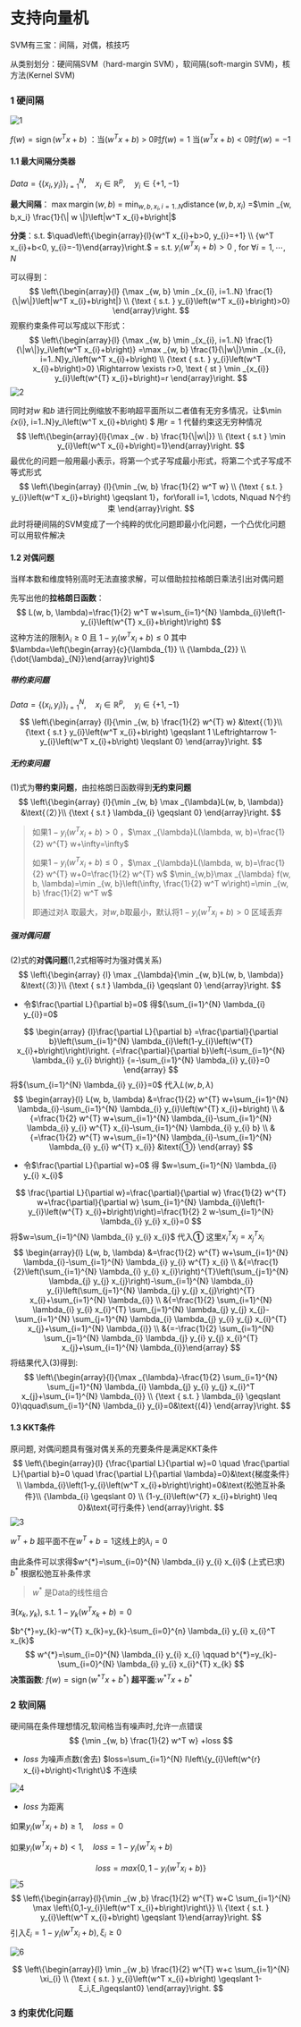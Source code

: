 

# 支持向量机

SVM有三宝：间隔，对偶，核技巧

从类别划分：硬间隔SVM（hard-margin SVM），软间隔(soft-margin SVM)，核方法(Kernel SVM)

### 1 硬间隔

![1](https://raorui.oss-cn-beijing.aliyuncs.com/%E6%9C%BA%E5%99%A8%E5%AD%A6%E4%B9%A0/%E7%99%BD%E6%9D%BF%E6%8E%A8%E5%AF%BC/06-%E6%94%AF%E6%8C%81%E5%90%91%E9%87%8F%E6%9C%BA/1.png?Expires=1564285230&OSSAccessKeyId=TMP.hW45poxmzWmSmtratvCanPf34uoz8G7NT4thR6TggvVgYQVYYdwgGnJLTcfdVdG9LeV32xK1QsAhk2ZqcsqZZzkRDPaHvGV924zyuky6NpRt2ST2JaMYWZ6w1Gued5.tmp&Signature=DKk1IiCyzcI95agmfbQMBeYo2b8%3D)

$f(w)=\operatorname{sign}\left(w^{T} x+b\right)$ ：当$(w^{T} x+b)$ > 0时$f(w)=1$ 当$(w^{T} x+b)$ < 0时$f(w)=-1$  

#### 1.1 最大间隔分类器

$Data=\left\{\left(x_{i}, y_{i}\right)\right\}_{i=1}^{N}, \quad x_{i} \in \mathbb{R}^{p}, \quad y_{i} \in\{+1,-1\}$ 

**最大间隔**： $\max \operatorname{margin}(w, b)$ = $\min _{w, b, x_i,i=1..N} \operatorname{distance}\left(w, b, x_{i}\right)$ =$\min _{w, b,x_i} \frac{1}{\| w \|}\left|w^T x_{i}+b\right|$ 

**分类**：s.t. $\quad\left\{\begin{array}{l}{w^T x_{i}+b>0, y_{i}=+1} \\ {w^T x_{i}+b<0, y_{i}=-1}\end{array}\right.$ = s.t. $y_{i}\left(w^T x_{i}+b\right)>0$ , for $\forall i=1, \cdots, N$ 

可以得到：
$$
\left\{\begin{array}{l}
{\max _{w, b} \min _{x_{i}, i=1..N} \frac{1}{\|w\|}\left|w^T x_{i}+b\right|} \\
{\text { s.t. } y_{i}\left(w^T x_{i}+b\right)>0}
\end{array}\right.
$$
观察约束条件可以写成以下形式：
$$
\left\{\begin{array}{l}
{\max _{w, b} \min _{x_{i}, i=1..N} \frac{1}{\|w\|}y_i\left(w^T x_{i}+b\right)} =\max _{w, b} \frac{1}{\|w\|}\min _{x_{i}, i=1..N}y_i\left(w^T x_{i}+b\right) \\
{\text { s.t. } y_{i}\left(w^T x_{i}+b\right)>0}
\Rightarrow \exists r>0, \text { st } \min _{x_{i}} y_{i}\left(w^{T} x_{i}+b\right)=r
\end{array}\right.
$$
![2](https://raorui.oss-cn-beijing.aliyuncs.com/%E6%9C%BA%E5%99%A8%E5%AD%A6%E4%B9%A0/%E7%99%BD%E6%9D%BF%E6%8E%A8%E5%AF%BC/06-%E6%94%AF%E6%8C%81%E5%90%91%E9%87%8F%E6%9C%BA/2.png?Expires=1564285279&OSSAccessKeyId=TMP.hW45poxmzWmSmtratvCanPf34uoz8G7NT4thR6TggvVgYQVYYdwgGnJLTcfdVdG9LeV32xK1QsAhk2ZqcsqZZzkRDPaHvGV924zyuky6NpRt2ST2JaMYWZ6w1Gued5.tmp&Signature=AoY2Yh3nm2FH9Z2zkaXM4P2eYp4%3D)

同时对$w$ 和$b$ 进行同比例缩放不影响超平面所以二者值有无穷多情况，让$\min _{x_{i}, i=1..N}y_i\left(w^T x_{i}+b\right) $ 用$r = 1$ 代替约束这无穷种情况
$$
\left\{\begin{array}{l}{\max _{w . b} \frac{1}{\|w\|}} \\ 
{\text { s.t } \min y_{i}\left(w^T x_{i}+b\right)=1}\end{array}\right.
$$
最优化的问题一般用最小表示，将第一个式子写成最小形式，将第二个式子写成不等式形式
$$
\left\{\begin{array}
{l}{\min _{w, b} \frac{1}{2} w^T w} \\ 
{\text { s.t. } y_{i}\left(w^T x_{i}+b\right) \geqslant 1}，for\forall i=1, \cdots, N\quad N个约束
\end{array}\right.
$$
此时将硬间隔的SVM变成了一个纯粹的优化问题即最小化问题，一个凸优化问题可以用软件解决



#### 1.2 对偶问题

当样本数和维度特别高时无法直接求解，可以借助拉拉格朗日乘法引出对偶问题

先写出他的**拉格朗日函数**：
$$
L(w, b, \lambda)=\frac{1}{2} w^T w+\sum_{i=1}^{N} \lambda_{i}\left(1-y_{i}\left(w^{T} x_{i}+b\right)\right)
$$
这种方法的限制$\lambda_{i}\geqslant0$ 且 $1-y_{i}\left(w^T x_{i}+b\right) \leq 0$    其中$\lambda=\left(\begin{array}{c}{\lambda_{1}} \\ {\lambda_{2}} \\ {\dot{\lambda}_{N}}\end{array}\right)$ 

##### 带约束问题

$Data=\left\{\left(x_{i}, y_{i}\right)\right\}_{i=1}^{N}, \quad x_{i} \in \mathbb{R}^{p}, \quad y_{i} \in\{+1,-1\}$
$$
\left\{\begin{array}
{l}{\min _{w, b} \frac{1}{2} w^{T} w} &\text{（1）}\\ 
{\text { s.t } y_{i}\left(w^T x_{i}+b\right) \geqslant 1 \Leftrightarrow 1-y_{i}\left(w^T x_{i}+b\right) \leqslant 0}
\end{array}\right.
$$

##### 无约束问题

(1)式为**带约束问题**，由拉格朗日函数得到**无约束问题**
$$
\left\{\begin{array}
{l}{\min _{w, b} \max _{\lambda}L(w, b, \lambda)} &\text{（2）}\\ 
{\text { s.t } \lambda_{i} \geqslant 0}
\end{array}\right.
$$

> 如果$1-y_{i}\left(w^T x_{i}+b\right)>0$ ，$\max _{\lambda}L(\lambda, w, b)=\frac{1}{2} w^{T} w+\infty=\infty$ 
>
> 如果$1-y_{i}\left(w^T x_{i}+b\right) \leq 0$ ，$\max _{\lambda}L(\lambda, w, b)=\frac{1}{2} w^{T} w+0=\frac{1}{2} w^{T} w$ $\min_{w,b}\max _{\lambda} f(w, b, \lambda)=\min _{w, b}\left(\infty, \frac{1}{2} w^T w\right)=\min _{w, b} \frac{1}{2} w^T w$ 
>
> 即通过对$\lambda$ 取最大，对$w,b$取最小，默认将$1-y_{i}\left(w^T x_{i}+b\right)>0$ 区域丢弃

##### 强对偶问题

(2)式的**对偶问题**(1,2式相等时为强对偶关系)
$$
\left\{\begin{array}
{l} \max _{\lambda}{\min _{w, b}L(w, b, \lambda)} &\text{（3）}\\ 
{\text { s.t } \lambda_{i} \geqslant 0}
\end{array}\right.
$$
+ 令$\frac{\partial L}{\partial b}=0$  得${\sum_{i=1}^{N} \lambda_{i} y_{i}}=0$ 

$$
\begin{array}
{l}\frac{\partial L}{\partial b}
=\frac{\partial}{\partial b}\left(\sum_{i=1}^{N} \lambda_{i}\left(1-y_{i}\left(w^{T} x_{i}+b\right)\right)\right.
{=\frac{\partial}{\partial b}\left(-\sum_{i=1}^{N} \lambda_{i} y_{i} b\right)} 
{=-\sum_{i=1}^{N} \lambda_{i} y_{i}}=0
\end{array}
$$
将${\sum_{i=1}^{N} \lambda_{i} y_{i}}=0$ 代入$L(w, b, \lambda)$  
$$
\begin{array}{l}
L(w, b, \lambda)
&=\frac{1}{2} w^{T} w+\sum_{i=1}^{N} \lambda_{i}-\sum_{i=1}^{N} \lambda_{i} y_{i}\left(w^{T} x_{i}+b\right) \\ 
&{=\frac{1}{2} w^{T} w+\sum_{i=1}^{N} \lambda_{i}-\sum_{i=1}^{N} \lambda_{i} y_{i} w^{T} x_{i}-\sum_{i=1}^{N} \lambda_{i} y_{i} b} \\
&{=\frac{1}{2} w^{T} w+\sum_{i=1}^{N} \lambda_{i}-\sum_{i=1}^{N} \lambda_{i} y_{i} w^{T} x_{i}} &\text{①}
\end{array}
$$
+ 令$\frac{\partial L}{\partial w}=0$ 得 $w=\sum_{i=1}^{N} \lambda_{i} y_{i} x_{i}$ 

$$
\frac{\partial L}{\partial w}=\frac{\partial}{\partial w} \frac{1}{2} w^{T} w+\frac{\partial}{\partial w} \sum_{i=1}^{N} \lambda_{i}\left(1-y_{i}\left(w^{T} x_{i}+b\right)\right)=\frac{1}{2} 2 w-\sum_{i=1}^{N} \lambda_{i} y_{i} x_{i}=0
$$
将$w=\sum_{i=1}^{N} \lambda_{i} y_{i} x_{i}$ 代入**①**          这里$x_i^Tx_j=x_j^Tx_i$ 
$$
\begin{array}{l}
L(w, b, \lambda)
&=\frac{1}{2} w^{T} w+\sum_{i=1}^{N} \lambda_{i}-\sum_{i=1}^{N} \lambda_{i} y_{i} w^{T} x_{i} \\ 
&{=\frac{1}{2}\left(\sum_{i=1}^{N} \lambda_{i} y_{i} x_{i}\right)^{T}\left(\sum_{j=1}^{N} \lambda_{j} y_{j} x_{j}\right)-\sum_{i=1}^{N} \lambda_{i} y_{i}\left(\sum_{j=1}^{N} \lambda_{j} y_{j} x_{j}\right)^{T} x_{i}+\sum_{i=1}^{N} \lambda_{i}} \\ 
&{=\frac{1}{2} \sum_{i=1}^{N} \lambda_{i} y_{i} x_{i}^{T} \sum_{j=1}^{N} \lambda_{j} y_{j} x_{j}-\sum_{i=1}^{N} \sum_{j=1}^{N} \lambda_{i} \lambda_{j} y_{i} y_{j} x_{i}^{T} x_{j}+\sum_{i=1}^{N} \lambda_{i}} \\ 
&{=-\frac{1}{2} \sum_{i=1}^{N} \sum_{j=1}^{N} \lambda_{i} \lambda_{j} y_{i} y_{j} x_{i}^{T} x_{j}+\sum_{i=1}^{N} \lambda_{i}}\end{array}
$$
将结果代入(3)得到: 
$$
\left\{\begin{array}{l}{\max _{\lambda}-\frac{1}{2} \sum_{i=1}^{N} \sum_{j=1}^{N} \lambda_{i} \lambda_{j} y_{i} y_{j} x_{i}^T x_{j}+\sum_{i=1}^{N} \lambda_{i}} \\ {\text { s.t. } \lambda_{i} \geqslant 0}\qquad\sum_{i=1}^{N} \lambda_{i} y_{i}=0&\text{(4)}
\end{array}\right.
$$

#### 1.3 KKT条件

原问题, 对偶问题具有强对偶关系的充要条件是满足KKT条件
$$
\left\{\begin{array}{l}
{\frac{\partial L}{\partial w}=0 \quad \frac{\partial L}{\partial b}=0 \quad \frac{\partial L}{\partial \lambda}=0}&\text{梯度条件} \\ 
\lambda_{i}\left(1-y_{i}\left(w^T x_{i}+b\right)\right)=0&\text{松弛互补条件}\\
{\lambda_{i} \geqslant 0} \\
{1-y_{i}\left(w^{7} x_{i}+b\right) \leq 0}&\text{可行条件}
\end{array}\right.
$$
![3](https://raorui.oss-cn-beijing.aliyuncs.com/%E6%9C%BA%E5%99%A8%E5%AD%A6%E4%B9%A0/%E7%99%BD%E6%9D%BF%E6%8E%A8%E5%AF%BC/06-%E6%94%AF%E6%8C%81%E5%90%91%E9%87%8F%E6%9C%BA/3.png?Expires=1564285320&OSSAccessKeyId=TMP.hW45poxmzWmSmtratvCanPf34uoz8G7NT4thR6TggvVgYQVYYdwgGnJLTcfdVdG9LeV32xK1QsAhk2ZqcsqZZzkRDPaHvGV924zyuky6NpRt2ST2JaMYWZ6w1Gued5.tmp&Signature=f%2BXRAH8qiWFqeHo4jWkgRfWQmMg%3D)

$w^T+b$ 超平面不在$w^T+b=1$这线上的$\lambda_i=0$  

由此条件可以求得$w^{*}=\sum_{i=0}^{N} \lambda_{i} y_{i} x_{i}$ (上式已求) $b^{*}$ 根据松弛互补条件求

> $w^{*}$ 是Data的线性组合

$\exists\left(x_{k}, y_{k}\right),$ s.t. $1-y_{k}\left(w^Tx_{k}+b\right)=0$ 

$b^{*}=y_{k}-w^{T} x_{k}=y_{k}-\sum_{i=0}^{n} \lambda_{i} y_{i} x_{i}^T x_{k}$ 
$$
w^{*}=\sum_{i=0}^{N} \lambda_{i} y_{i} x_{i} \qquad b^{*}=y_{k}-\sum_{i=0}^{N} \lambda_{i} y_{i} x_{i}^{T} x_{k}
$$
**决策函数**: $f(w)=\operatorname{sign}\left(w^{*T} x+b^*\right)$            **超平面**:$w^{*T} x+b^*$ 

### 2 软间隔

硬间隔在条件理想情况,软间格当有噪声时,允许一点错误
$$
{\min _{w, b} \frac{1}{2} w^T w} +loss
$$

+ $loss$ 为噪声点数(舍去)
$loss=\sum_{i=1}^{N} I\left\{y_{i}\left(w^{r} x_{i}+b\right)<1\right\}$  不连续

![4](https://raorui.oss-cn-beijing.aliyuncs.com/%E6%9C%BA%E5%99%A8%E5%AD%A6%E4%B9%A0/%E7%99%BD%E6%9D%BF%E6%8E%A8%E5%AF%BC/06-%E6%94%AF%E6%8C%81%E5%90%91%E9%87%8F%E6%9C%BA/4.png?Expires=1564285302&OSSAccessKeyId=TMP.hW45poxmzWmSmtratvCanPf34uoz8G7NT4thR6TggvVgYQVYYdwgGnJLTcfdVdG9LeV32xK1QsAhk2ZqcsqZZzkRDPaHvGV924zyuky6NpRt2ST2JaMYWZ6w1Gued5.tmp&Signature=UFW4TdcJ%2FYroK%2BCEu2ZP6lfDkQw%3D)



+ $loss$ 为距离

如果$y_{i}\left(w^{T} x_{i}+b\right) \geqslant 1, \quad los s=0$

如果$y_{i}\left(w^{T} x_{i}+b\right)< 1,\quad los s=1-y_{i}\left(w^{T} x_{i}+b\right)$   


$$
loss =m a x\left\{0,1-y_{i}\left(w^Tx_{i}+b\right)\right\}
$$
![5](https://raorui.oss-cn-beijing.aliyuncs.com/%E6%9C%BA%E5%99%A8%E5%AD%A6%E4%B9%A0/%E7%99%BD%E6%9D%BF%E6%8E%A8%E5%AF%BC/06-%E6%94%AF%E6%8C%81%E5%90%91%E9%87%8F%E6%9C%BA/5.png?Expires=1564285349&OSSAccessKeyId=TMP.hW45poxmzWmSmtratvCanPf34uoz8G7NT4thR6TggvVgYQVYYdwgGnJLTcfdVdG9LeV32xK1QsAhk2ZqcsqZZzkRDPaHvGV924zyuky6NpRt2ST2JaMYWZ6w1Gued5.tmp&Signature=hb1Sgt0kroesVtR%2FoCGpybiuddI%3D)
$$
\left\{\begin{array}{l}{\min _{w ,b} \frac{1}{2} w^{T} w+C \sum_{i=1}^{N} \max \left\{0,1-y_{i}\left(w^T x_{i}+b\right)\right\}} \\ {\text { s.t. } y_{i}\left(w^T x_{i}+b\right) \geqslant 1}\end{array}\right.
$$
引入$ξ_i=1-y_{i}\left(w^{T} x_{i}+b\right),ξ_i\geqslant0$ 

![6](https://raorui.oss-cn-beijing.aliyuncs.com/%E6%9C%BA%E5%99%A8%E5%AD%A6%E4%B9%A0/%E7%99%BD%E6%9D%BF%E6%8E%A8%E5%AF%BC/06-%E6%94%AF%E6%8C%81%E5%90%91%E9%87%8F%E6%9C%BA/6.png?Expires=1564285362&OSSAccessKeyId=TMP.hW45poxmzWmSmtratvCanPf34uoz8G7NT4thR6TggvVgYQVYYdwgGnJLTcfdVdG9LeV32xK1QsAhk2ZqcsqZZzkRDPaHvGV924zyuky6NpRt2ST2JaMYWZ6w1Gued5.tmp&Signature=zTr1AMG88YyGo3svoa27%2BlNF8HQ%3D)

$$
\left\{\begin{array}{l}
\min _{w ,b} \frac{1}{2} w^{T} w+c \sum_{i=1}^{N} \xi_{i}
\\ 
{\text { s.t. } y_{i}\left(w^T x_{i}+b\right) \geqslant 1-ξ_i,ξ_i\geqslant0}
\end{array}\right.
$$


### 3 约束优化问题